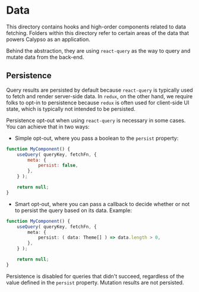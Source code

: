 # Data

This directory contains hooks and high-order components related to data fetching. Folders within this directory refer to certain areas of the data that powers Calypso as an application.

Behind the abstraction, they are using `react-query` as the way to query and mutate data from the back-end.

## Persistence

Query results are persisted by default because `react-query` is typically used to fetch and render server-side data. In `redux`, on the other hand, we require folks to opt-in to persistence because `redux` is often used for client-side UI state, which is typically not intended to be persisted.

Persistence opt-out when using `react-query` is necessary in some cases. You can achieve that in two ways:

- Simple opt-out, where you pass a boolean to the `persist` property:

```js
function MyComponent() {
	useQuery( queryKey, fetchFn, {
		meta: {
			persist: false,
		},
	} );

	return null;
}
```

- Smart opt-out, where you can pass a callback to decide whether or not to persist the query based on its data. Example:

```ts
function MyComponent() {
	useQuery( queryKey, fetchFn, {
		meta: {
			persist: ( data: Theme[] ) => data.length > 0,
		},
	} );

	return null;
}
```

Persistence is disabled for queries that didn't succeed, regardless of the value defined in the `persist` property. Mutation results are not persisted.
